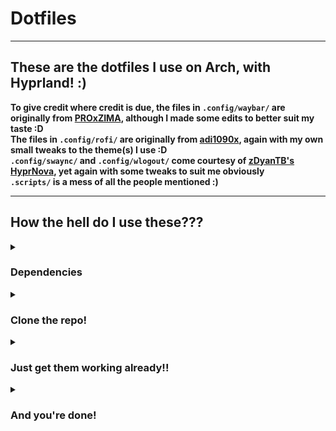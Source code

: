 # Dotfiles

---

## These are the dotfiles I use on Arch, with Hyprland! :) <br>
**To give credit where credit is due, the files in `.config/waybar/` are originally from [PROxZIMA](https://github.com/PROxZIMA/.dotfiles), although I made some edits to better suit my taste :D** <br>
**The files in `.config/rofi/` are originally from [adi1090x](https://github.com/adi1090x/rofi/), again with my own small tweaks to the theme(s) I use :D** <br>
**`.config/swaync/` and `.config/wlogout/` come courtesy of [zDyanTB's HyprNova](https://github.com/zDyanTB/HyprNova), yet again with some tweaks to suit me obviously** <br>
**`.scripts/` is a mess of all the people mentioned :)** <br>

---

## How the hell do I use these???

<details>

<summary><h3>Dependencies</h3></summary>

First off, you'll need some packages! (duh)
> (Most of these are likely installed already, and dont forget to check over the list yourself before blindly installing them!)

With Yay, on Arch:
```sh
yay -S stow polkit-gnome hyprlock hypridle firefox rofi waybar-cava cava alacritty pavucontrol playerctl wlogout base-devel hyprland-git hyprshot yad swaylock swaync
```

</details>

<details>

<summary><h3>Clone the repo!</h3></summary>

Now, you need to actually get the dotfiles onto your system <br>
To do this, `cd` into your $HOME directory, and run:

```sh
git clone https://github.com/FutureShock314/dotfiles
```

Now, check that there is a directory under `$HOME/dotfiles`, and that there are files within `$HOME/dotfiles/.config`, and, so long as there are ( there should be ), you're good to move onto the next step!

</details>

<details>

<summary><h3>Just get them working already!!</h3></summary>


Now, all you have to do is, ensuring you have Stow installed (which you should, because it's in that dependency list from earlier), cd into the directory and run:
```sh
stow .
```

</details>

<details>

<summary><h3>And you're done!</h3></summary>

Now all that's left is to go enjoy your system :) (or not enjoy it, that's up to you)

</details>
